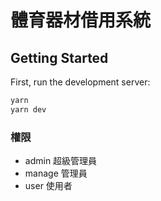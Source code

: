 # 體育器材借用系統

## Getting Started

First, run the development server:

```bash
yarn
yarn dev
```

### 權限
- admin 超級管理員
- manage 管理員
- user 使用者